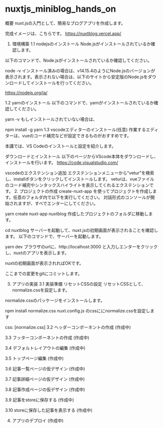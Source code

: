 # nuxtjs_miniblog_hands_on
概要
nuxt.jsの入門として、簡易なブログアプリを作成します。

完成イメージは、こちらです。 https://nuxtblog.vercel.app/

1. 環境構築
1.1 nodejsのインストール
Node.jsがインストールされているか確認します。

以下のコマンドで、Node.jsがインストールされているか確認してください。

node -v
インストール済みの場合は、v14.15.4のようにNode.jsのバージョンが表示されます。表示されない場合は、以下のサイトから安定版のNode.jsをダウンロードしてインストールを行ってください。

https://nodejs.org/ja/

1.2 yarnのインストール
以下のコマンドで、yarnがインストールされているか確認してください。

yarn -v
もしインストールされていない場合は、

npm install -g yarn
1.3 vscodeエディターのインストール(任意)
作業するエディターは、vueのコード補完などが設定できるものがおすすめです。

本講では、VS Codeのインストールと設定を紹介します。

ダウンロードとインストール
以下のページからVScode本体をダウンロードし、インストールを行います。 https://code.visualstudio.com/

vscodeのエクステンション追加 エクステンションメニューから"vetur"を検索し、installボタンをクリックしてインストールします。 veturは、vueファイルのコード補完やシンタックスハイライトを表示してくれるエクステンションです。
2. プロジェクトの作成
create-nuxt-app を使ってプロジェクトを作成します。任意のフォルダ内で以下を実行してください。 対話形式のコンソールが開始されますが、すべでエンターにしてください。

yarn create nuxt-app nuxtblog
作成したプロジェクトのフォルダに移動します。

cd nuxtblog
サーバーを起動して、nuxt.jsの初期画面が表示されることを確認します。 以下のコマンドで、サーバーを起動します。

yarn dev
ブラウザのurlに、http://localhost:3000 と入力しエンターをクリックし、nuxtのアプリを表示します。

nuxtの初期画面が表示されればOKです。

ここまでの変更をgitにコミットします。

3. アプリの実装
3.1 実装準備
リセットCSSの設定
リセットCSSとして、normalize.cssを設定します。

normalize.cssのパッケージをインストールします。

npm install normalize.css
nuxt.config.js のcssににnormalize.cssを設定します

css: [normalize.css]
3.2 ヘッダーコンポーネントの作成
(作成中)

3.3 フッターコンポーネントの作成
(作成中)

3.4 デフォルトレイアウトの編集
(作成中)

3.5 トップページ編集
(作成中)

3.6 記事一覧ページの仮デザイン
(作成中)

3.7 記事詳細ページの仮デザイン
(作成中)

3.8 記事作成ページの仮デザイン
(作成中)

3.9 記事をstoreに保存する
(作成中)

3.10 storeに保存した記事を表示する
(作成中)

4. アプリのデプロイ
(作成中)
